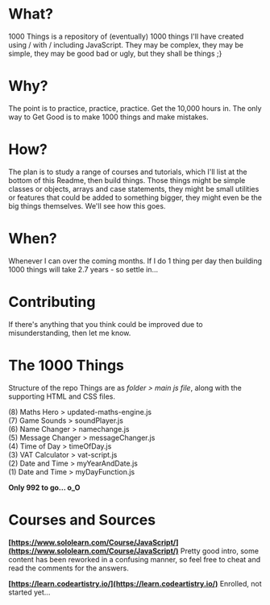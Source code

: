 # What?
1000 Things is a repository of (eventually) 1000 things I'll have created using / with / including JavaScript. They may be complex, they may be simple, they may be good bad or ugly, but they shall be things ;}

# Why?
The point is to practice, practice, practice. Get the 10,000 hours in. The only way to Get Good is to make 1000 things and make mistakes.

# How?
The plan is to study a range of courses and tutorials, which I'll list at the bottom of this Readme, then build things. Those things might be simple classes or objects, arrays and case statements, they might be small utilities or features that could be added to something bigger, they might even be the big things themselves. We'll see how this goes.

# When?
Whenever I can over the coming months. If I do 1 thing per day then building 1000 things will take 2.7 years - so settle in...

# Contributing
If there's anything that you think could be improved due to misunderstanding, then let me know.

# The 1000 Things
Structure of the repo Things are as *folder > main js file*, along with the supporting HTML and CSS files.

(8) Maths Hero > updated-maths-engine.js<br>
(7) Game Sounds > soundPlayer.js<br>
(6) Name Changer > namechange.js<br>
(5) Message Changer > messageChanger.js<br>
(4) Time of Day > timeOfDay.js<br>
(3) VAT Calculator > vat-script.js<br>
(2) Date and Time > myYearAndDate.js<br>
(1) Date and Time > myDayFunction.js

**Only 992 to go... o_O**

# Courses and Sources
**[https://www.sololearn.com/Course/JavaScript/](https://www.sololearn.com/Course/JavaScript/)**
Pretty good intro, some content has been reworked in a confusing manner, so feel free to cheat and read the comments for the answers.

**[https://learn.codeartistry.io/](https://learn.codeartistry.io/)**
Enrolled, not started yet...